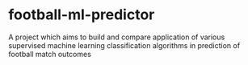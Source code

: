 # football-ml-predictor
A project which aims to build and compare application of various supervised machine learning classification algorithms in prediction of football match outcomes
